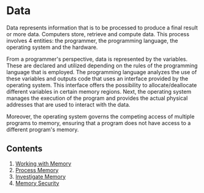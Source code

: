 # Data

Data represents information that is to be processed to produce a final result or more data.
Computers store, retrieve and compute data.
This process involves 4 entities: the programmer, the programming language, the operating system and the hardware.

From a programmer's perspective, data is represented by the variables.
These are declared and utilized depending on the rules of the programming language that is employed.
The programming language analyzes the use of these variables and outputs code that uses an interface provided by the operating system.
This interface offers the possibility to allocate/deallocate different variables in certain memory regions.
Next, the operating system manages the execution of the program and provides the actual physical addresses that are used to interact with the data.

Moreover, the operating system governs the competing access of multiple programs to memory, ensuring that a program does not have access to a different program's memory.

## Contents

1. [Working with Memory](../../working-with-memory/reading/working-with-memory.md)
1. [Process Memory](../../process-memory/reading/process-memory.md)
1. [Investigate Memory](../../investigate-memory/reading/investigate-memory.md)
1. [Memory Security](../../memory-security/reading/memory-security.md)

